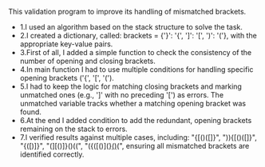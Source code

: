 This  validation program to improve its handling of mismatched brackets.
*  1.I used an algorithm based on the stack structure to solve the task. 
*  2.I created a dictionary, called: brackets = {'}': '{', ']': '[', ')': '('},  with the appropriate key-value pairs.
*  3.First of all, I added a simple function to check the consistency of the number of opening and closing brackets.
*  4.In main function I had to use multiple conditions  for handling specific opening brackets ('{', '[', '(').
*  5.I had to keep the logic for matching closing brackets and marking unmatched ones (e.g., ']' with no preceding '[') as errors. The unmatched variable tracks whether a matching opening bracket was found.
*  6.At the end I added condition to add the redundant, opening brackets remaining on the stack to errors.
*  7.I verified results against multiple cases, including: "{[()([]}", ")){[()([]}", "{([)]}", "(][()]}()((", "({([()](}[()]()(", ensuring all mismatched brackets are identified correctly.
